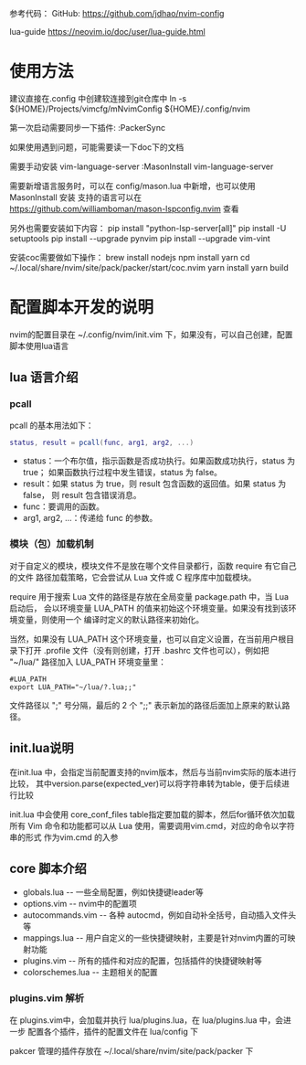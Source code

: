 参考代码：
GitHub: 
https://github.com/jdhao/nvim-config

lua-guide
https://neovim.io/doc/user/lua-guide.html

# 使用方法

建议直接在.config 中创建软连接到git仓库中
ln -s ${HOME}/Projects/vimcfg/mNvimConfig ${HOME}/.config/nvim

第一次启动需要同步一下插件:
:PackerSync

如果使用遇到问题，可能需要读一下doc下的文档

需要手动安装 vim-language-server
:MasonInstall vim-language-server

需要新增语言服务时，可以在 config/mason.lua 中新增，也可以使用 MasonInstall <server> 安装
支持的语言可以在 https://github.com/williamboman/mason-lspconfig.nvim 查看

另外也需要安装如下内容：
pip install "python-lsp-server[all]"
pip install -U setuptools
pip install --upgrade pynvim
pip install --upgrade vim-vint


安装coc需要做如下操作：
brew install nodejs
npm install yarn
cd ~/.local/share/nvim/site/pack/packer/start/coc.nvim
yarn install
yarn build

# 配置脚本开发的说明

nvim的配置目录在 ~/.config/nvim/init.vim 下，如果没有，可以自己创建，配置脚本使用lua语言

## lua 语言介绍

### pcall

pcall 的基本用法如下：
```lua
status, result = pcall(func, arg1, arg2, ...)
```
* status：一个布尔值，指示函数是否成功执行。如果函数成功执行，status 为 true；
          如果函数执行过程中发生错误，status 为 false。
* result：如果 status 为 true，则 result 包含函数的返回值。如果 status 为 false，
          则 result 包含错误消息。
* func：要调用的函数。
* arg1, arg2, ...：传递给 func 的参数。


### 模块（包）加载机制

对于自定义的模块，模块文件不是放在哪个文件目录都行，函数 require 有它自己的文件
路径加载策略，它会尝试从 Lua 文件或 C 程序库中加载模块。

require 用于搜索 Lua 文件的路径是存放在全局变量 package.path 中，当 Lua 启动后，
会以环境变量 LUA_PATH 的值来初始这个环境变量。如果没有找到该环境变量，则使用一个
编译时定义的默认路径来初始化。

当然，如果没有 LUA_PATH 这个环境变量，也可以自定义设置，在当前用户根目录下打开
.profile 文件（没有则创建，打开 .bashrc 文件也可以），例如把 "~/lua/" 路径加入
LUA_PATH 环境变量里：
```
#LUA_PATH
export LUA_PATH="~/lua/?.lua;;"
````
文件路径以 ";" 号分隔，最后的 2 个 ";;" 表示新加的路径后面加上原来的默认路径。

## init.lua说明

在init.lua 中，会指定当前配置支持的nvim版本，然后与当前nvim实际的版本进行比较，
其中version.parse(expected_ver)可以将字符串转为table，便于后续进行比较

init.lua 中会使用 core_conf_files table指定要加载的脚本，然后for循环依次加载
所有 Vim 命令和功能都可以从 Lua 使用，需要调用vim.cmd，对应的命令以字符串的形式
作为vim.cmd 的入参

## core 脚本介绍

* globals.lua      -- 一些全局配置，例如快捷键leader等
* options.vim      -- nvim中的配置项
* autocommands.vim -- 各种 autocmd，例如自动补全括号，自动插入文件头等
* mappings.lua     -- 用户自定义的一些快捷键映射，主要是针对nvim内置的可映射功能
* plugins.vim      -- 所有的插件和对应的配置，包括插件的快捷键映射等
* colorschemes.lua -- 主题相关的配置

### plugins.vim 解析

在 plugins.vim中，会加载并执行 lua/plugins.lua，在 lua/plugins.lua 中，会进一步
配置各个插件，插件的配置文件在 lua/config 下

pakcer 管理的插件存放在 ~/.local/share/nvim/site/pack/packer 下
